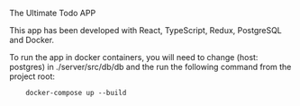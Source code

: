 The Ultimate Todo APP

This app has been developed with React, TypeScript, Redux, PostgreSQL and Docker.

To run the app in docker containers, you will need to change (host: postgres) in ./server/src/db/db and the run the following command from the project root:

        docker-compose up --build
